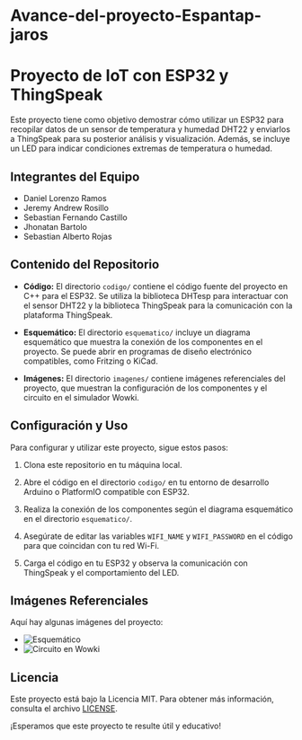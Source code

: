 # Avance-del-proyecto-Espantap-jaros
# Proyecto de IoT con ESP32 y ThingSpeak

Este proyecto tiene como objetivo demostrar cómo utilizar un ESP32 para recopilar datos de un sensor de temperatura y humedad DHT22 y enviarlos a ThingSpeak para su posterior análisis y visualización. Además, se incluye un LED para indicar condiciones extremas de temperatura o humedad.

## Integrantes del Equipo
- Daniel Lorenzo Ramos
- Jeremy Andrew Rosillo
- Sebastian Fernando Castillo
- Jhonatan Bartolo
- Sebastian Alberto Rojas

## Contenido del Repositorio

- **Código:** El directorio `codigo/` contiene el código fuente del proyecto en C++ para el ESP32. Se utiliza la biblioteca DHTesp para interactuar con el sensor DHT22 y la biblioteca ThingSpeak para la comunicación con la plataforma ThingSpeak.

- **Esquemático:** El directorio `esquematico/` incluye un diagrama esquemático que muestra la conexión de los componentes en el proyecto. Se puede abrir en programas de diseño electrónico compatibles, como Fritzing o KiCad.

- **Imágenes:** El directorio `imagenes/` contiene imágenes referenciales del proyecto, que muestran la configuración de los componentes y el circuito en el simulador Wowki.

## Configuración y Uso

Para configurar y utilizar este proyecto, sigue estos pasos:

1. Clona este repositorio en tu máquina local.

2. Abre el código en el directorio `codigo/` en tu entorno de desarrollo Arduino o PlatformIO compatible con ESP32.

3. Realiza la conexión de los componentes según el diagrama esquemático en el directorio `esquematico/`.

4. Asegúrate de editar las variables `WIFI_NAME` y `WIFI_PASSWORD` en el código para que coincidan con tu red Wi-Fi.

5. Carga el código en tu ESP32 y observa la comunicación con ThingSpeak y el comportamiento del LED.

## Imágenes Referenciales

Aquí hay algunas imágenes del proyecto:

- ![Esquemático](imagenes/esquematico.png)
- ![Circuito en Wowki](imagenes/circuito_wowki.png)

## Licencia

Este proyecto está bajo la Licencia MIT. Para obtener más información, consulta el archivo [LICENSE](LICENSE).

¡Esperamos que este proyecto te resulte útil y educativo!
